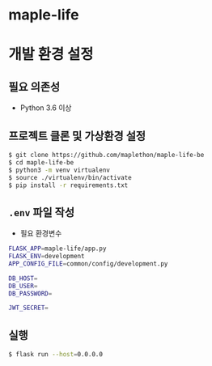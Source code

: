 # maple-life

# 개발 환경 설정

## 필요 의존성
  - Python 3.6 이상

## 프로젝트 클론 및 가상환경 설정
```bash
$ git clone https://github.com/maplethon/maple-life-be
$ cd maple-life-be
$ python3 -m venv virtualenv
$ source ./virtualenv/bin/activate
$ pip install -r requirements.txt
```

## `.env` 파일 작성
- 필요 환경변수
```bash
FLASK_APP=maple-life/app.py
FLASK_ENV=development
APP_CONFIG_FILE=common/config/development.py

DB_HOST=
DB_USER=
DB_PASSWORD=

JWT_SECRET=
```

## 실행
```bash
$ flask run --host=0.0.0.0 
```


